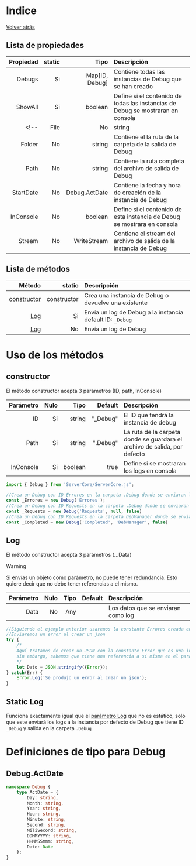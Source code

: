 # Indice
[Volver atrás](../)

## Lista de propiedades

|Propiedad|static|Tipo	        |Descripción                                                                    |
|--------:|-----:|-------------:|:------------------------------------------------------------------------------|
|Debugs	  |Si    |Map[ID, Debug]|Contiene todas las instancias de Debug que se han creado                       |
|ShowAll  |Si    |boolean       |Define si el contenido de todas las instancias de Debug se mostraran en consola|
<!--|File	  |No    |string        |Contiene el nombre del archivo donde se guardara la salida de Debug            |
|Folder	  |No    |string        |Contiene el la ruta de la carpeta de la salida de Debug                        |
|Path	  |No    |string        |Contiene la ruta completa del archivo de salida de Debug                       |
|StartDate|No    |Debug.ActDate |Contiene la fecha y hora de creación de la instancia de Debug                  |
|InConsole|No    |boolean       |Define si el contenido de esta instancia de Debug se mostrara en consola       |
|Stream	  |No    |WriteStream   |Contiene el stream del archivo de salida de la instancia de Debug              |-->

## Lista de métodos

|Método	                    |static     |Descripción                                              |
|--------------------------:|----------:|:--------------------------------------------------------|
|[constructor](#constructor)|constructor|Crea una instancia de Debug o devuelve una existente     |
|[Log](#log)                |Si         |Envía un log de Debug a la instancia default ID: `_Debug`|
|[Log](#static-log)         |No         |Envía un log de Debug                                    |

# Uso de los métodos

## constructor

El método constructor acepta 3 parámetros (ID, path, InConsole)

|Parámetro|Nulo|Tipo   |Default |Descripción                                                              |
|--------:|---:|------:|-------:|:------------------------------------------------------------------------|
|ID       |Si  |string |"_Debug"|El ID que tendrá la instancia de debug                                   |
|Path     |Si  |string |".Debug"|La ruta de la carpeta donde se guardara el archivo de salida, por defecto|
|InConsole|Si  |boolean|true    |Define si se mostraran los logs en consola                               |

```js
import { Debug } from 'ServerCore/ServerCore.js';

//Crea un Debug con ID Errores en la carpeta .Debug donde se enviaran los logs de los errores y se mostraran en consola
const _Errores = new Debug('Errores');
//Crea un Debug con ID Requests en la carpeta .Debug donde se enviaran los logs de las peticiones pero no se mostrara en consola
const _Requests = new Debug('Requests', null, false)
//Crea un Debug con ID Requests en la carpeta DebManager donde se enviaran los logs de las peticiones completadas pero no se mostrara en consola
const _Completed = new Debug('Completed', 'DebManager', false)
```

## Log

El método constructor acepta 3 parámetros (...Data)

> [!WARNING]
> Si envías un objeto como parámetro, no puede tener redundancia.
> Esto quiere decir que no debe tener referencias a el mismo.

|Parámetro|Nulo|Tipo|Default|Descripción                       |
|--------:|---:|---:|------:|:---------------------------------|
|Data     |No  |Any	|       |Los datos que se enviaran como log|

```js
//Siguiendo el ejemplo anterior usaremos la constante Errores creada en el ejemplo del uso del método constructor
//Enviaremos un error al crear un json
try {
    /*
    Aquí tratamos de crear un JSON con la constante Error que es una instancia de Debug
    sin embargo, sabemos que tiene una referencia a si misma en el parámetro Debugs por lo que lanzara un error
    */
    let Dato = JSON.stringify({Error});
} catch(Err) {
    Error.Log('Se produjo un error al crear un json');
}
```

## Static Log

Funciona exactamente igual que el [parámetro Log](#log) que no es estático, solo que este enviará los logs
a la instancia por defecto de Debug que tiene ID `_Debug` y salida en la carpeta `.Debug`

# Definiciones de tipo para Debug

## Debug.ActDate
```ts
namespace Debug {
    type ActDate = {
		Day: string,
		Month: string,
		Year: string,
		Hour: string,
		Minute: string,
		Second: string,
		MiliSecond: string,
		DDMMYYYY: string,
		HHMMSSmmm: string,
		Date: Date
	};
}
```